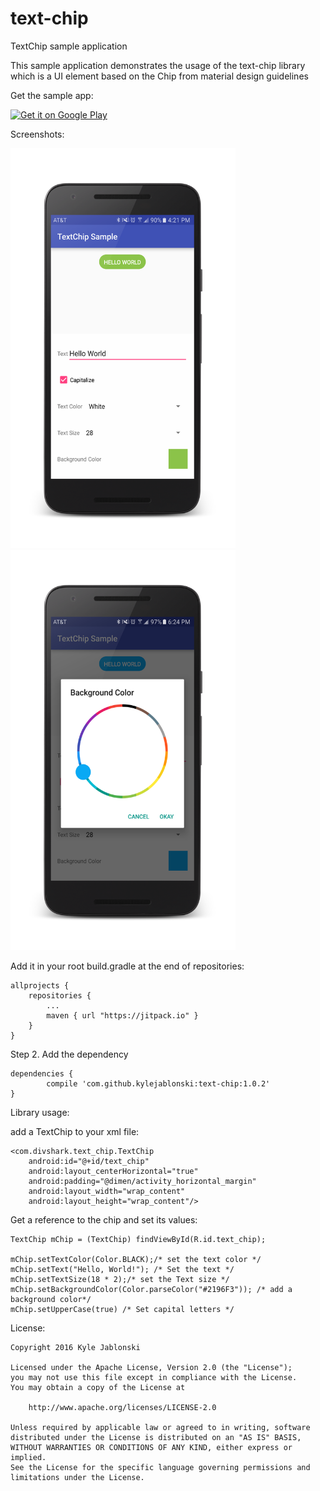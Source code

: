 # text-chip
TextChip sample application

This sample application demonstrates the usage of the text-chip library which is a UI element based on the Chip from material design guidelines

Get the sample app:

<a href='https://play.google.com/store/apps/details?id=com.divshark.textchipsample&utm_source=global_co&utm_medium=prtnr&utm_content=Mar2515&utm_campaign=PartBadge&pcampaignid=MKT-Other-global-all-co-prtnr-py-PartBadge-Mar2515-1'><img alt='Get it on Google Play' src='https://play.google.com/intl/en_us/badges/images/generic/en_badge_web_generic.png' width="200" height="75"/></a>

Screenshots:

<img src="https://github.com/kylejablonski/text-chip/blob/master/art/text-chip-sample.png" style="display:inline-block" width="360" height="640"/>
<img src="https://github.com/kylejablonski/text-chip/blob/master/art/text-chip-2.png" style="display:inline-block" width="360" height="640"/>

Add it in your root build.gradle at the end of repositories:

	allprojects {
		repositories {
			...
			maven { url "https://jitpack.io" }
		}
	}
Step 2. Add the dependency

	dependencies {
	        compile 'com.github.kylejablonski:text-chip:1.0.2'
	}
	
	
Library usage:

add a TextChip to your xml file:

    <com.divshark.text_chip.TextChip
        android:id="@+id/text_chip"
        android:layout_centerHorizontal="true"
        android:padding="@dimen/activity_horizontal_margin"
        android:layout_width="wrap_content"
        android:layout_height="wrap_content"/>
        
        
Get a reference to the chip and set its values:

    TextChip mChip = (TextChip) findViewById(R.id.text_chip);
  
    mChip.setTextColor(Color.BLACK);/* set the text color */
    mChip.setText("Hello, World!"); /* Set the text */
    mChip.setTextSize(18 * 2);/* set the Text size */
    mChip.setBackgroundColor(Color.parseColor("#2196F3")); /* add a background color*/
    mChip.setUpperCase(true) /* Set capital letters */

License:

    Copyright 2016 Kyle Jablonski

    Licensed under the Apache License, Version 2.0 (the "License");
    you may not use this file except in compliance with the License.
    You may obtain a copy of the License at

        http://www.apache.org/licenses/LICENSE-2.0

    Unless required by applicable law or agreed to in writing, software
    distributed under the License is distributed on an "AS IS" BASIS,
    WITHOUT WARRANTIES OR CONDITIONS OF ANY KIND, either express or implied.
    See the License for the specific language governing permissions and
    limitations under the License.
